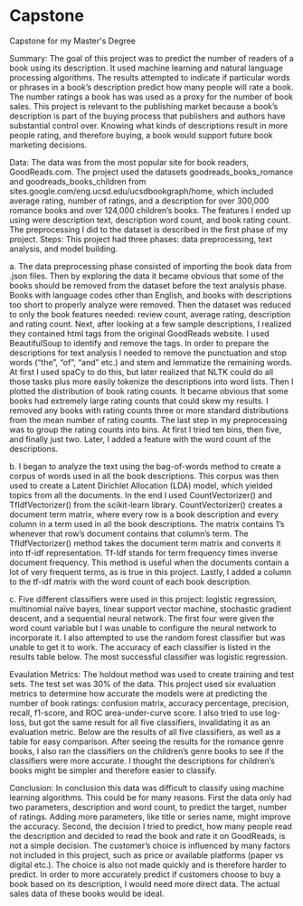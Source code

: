 # Capstone
Capstone for my Master's Degree

Summary: The goal of this project was to predict the number of readers of a book using its description. It used machine learning and natural language processing algorithms. The results attempted to indicate if particular words or phrases in a book’s description predict how many people will rate a book. The number ratings a book has was used as a proxy for the number of book sales. This project is relevant to the publishing market because a book’s description is part of the buying process that publishers and authors have substantial control over. Knowing what kinds of descriptions result in more people rating, and therefore buying, a book would support future book marketing decisions.

Data: The data was from the most popular site for book readers, GoodReads.com. The project used the datasets goodreads_books_romance and goodreads_books_children from sites.google.com/eng.ucsd.edu/ucsdbookgraph/home, which included average rating, number of ratings, and a description for over 300,000 romance books and over 124,000 children’s books. The features I ended up using were description text, description word count, and book rating count. The preprocessing I did to the dataset is described in the first phase of my project.
Steps: This project had three phases: data preprocessing, text analysis, and model building. 
     
a.	The data preprocessing phase consisted of importing the book data from .json files. Then by exploring the data it became obvious that some of the books should be removed from the dataset before the text analysis phase. Books with language codes other than English, and books with descriptions too short to properly analyze were removed. Then the dataset was reduced to only the book features needed: review count, average rating, description and rating count. Next, after looking at a few sample descriptions, I realized they contained html tags from the original GoodReads website. I used BeautifulSoup to identify and remove the tags. In order to prepare the descriptions for text analysis I needed to remove the punctuation and stop words (“the”, “of”, “and” etc.) and stem and lemmatize the remaining words. At first I used spaCy to do this, but later realized that NLTK could do all those tasks plus more easily tokenize the descriptions into word lists. Then I plotted the distribution of book rating counts. It became obvious that some books had extremely large rating counts that could skew my results. I removed any books with rating counts three or more standard distributions from the mean number of rating counts. The last step in my preprocessing was to group the rating counts into bins. At first I tried ten bins, then five, and finally just two. Later, I added a feature with the word count of the descriptions. 
   
b.	I began to analyze the text using the bag-of-words method to create a corpus of words used in all the book descriptions. This corpus was then used to create a Latent Dirichlet Allocation (LDA) model, which yielded topics from all the documents. In the end I used CountVectorizer() and TfIdfVectorizer() from the scikit-learn library. CountVectorizer() creates a document term matrix, where every row is a book description and every column in a term used in all the book descriptions. The matrix contains 1’s whenever that row’s document contains that column’s term. The TfIdfVectorizer() method takes the document term matrix and converts it into tf-idf representation. Tf-Idf stands for term frequency times inverse document frequency. This method is useful when the documents contain a lot of very frequent terms, as is true in this project. Lastly, I added a column to the tf-idf matrix with the word count of each book description.
    
c.	Five different classifiers were used in this project: logistic regression, multinomial naïve bayes, linear support vector machine, stochastic gradient descent, and a sequential neural network. The first four were given the word count variable but I was unable to configure the neural network to incorporate it. I also attempted to use the random forest classifier but was unable to get it to work. The accuracy of each classifier is listed in the results table below. The most successful classifier was logistic regression.
    
Evaulation Metrics: The holdout method was used to create training and test sets. The test set was 30% of the data. This project used six evaluation metrics to determine how accurate the models were at predicting the number of book ratings: confusion matrix, accuracy percentage, precision, recall, f1-score, and ROC area-under-curve score. I also tried to use log-loss, but got the same result for all five classifiers, invalidating it as an evaluation metric. Below are the results of all five classifiers, as well as a table for easy comparison. After seeing the results for the romance genre books, I also ran the classifiers on the children’s genre books to see if the classifiers were more accurate. I thought the descriptions for children’s books might be simpler and therefore easier to classify.

Conclusion: In conclusion this data was difficult to classify using machine learning algorithms. This could be for many reasons. First the data only had two parameters, description and word count, to predict the target, number of ratings. Adding more parameters, like title or series name, might improve the accuracy. Second, the decision I tried to predict, how many people read the description and decided to read the book and rate it on GoodReads, is not a simple decision. The customer’s choice is influenced by many factors not included in this project, such as price or available platforms (paper vs digital etc.). The choice is also not made quickly and is therefore harder to predict. In order to more accurately predict if customers choose to buy a book based on its description, I would need more direct data. The actual sales data of these books would be ideal.
